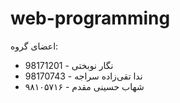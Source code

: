 # web-programming

اعضای گروه:

- نگار نوبختی - 98171201
- ندا تقی‌زاده سراجه - 98170743
- شهاب حسینی مقدم - ۹۸۱۰۵۷۱۶
